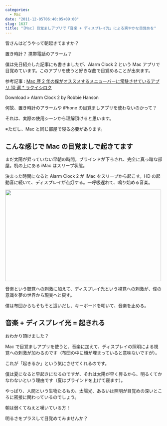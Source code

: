```yaml
---
categories:
  - Mac
date: "2011-12-05T06:40:05+09:00"
slug: 1637
title: "[Mac] 目覚ましアプリで「音楽 + ディスプレイ光」による爽やかな目覚めを"
---
```


皆さんはどうやって朝起きてますか？

置き時計？ 携帯電話のアラーム？

僕は先日紹介した記事にも書きましたが、Alarm Clock 2 という Mac アプリで目覚めています。このアプリを使うと好きな曲で目覚めることが出来ます。

参考記事 : [Mac 歴 2 年の僕がオススメするメニューバーに常駐させているアプリ 10 選 \* ラクイシロク](http://rakuishi.com/archives/1546/)

Download » Alarm Clock 2 by Robbie Hanson

何故、置き時計のアラームや iPhone の目覚ましアプリを使わないのかって？

それは、実際の使用シーンから理解頂けると思います。

※ただし、Mac と同じ部屋で寝る必要があります。

## こんな感じで Mac の目覚ましで起きてます

まだ太陽が昇っていない早朝の時間。ブラインドが下ろされ、完全に真っ暗な部屋。机の上にある iMac はスリープ状態。

決まった時間になると Alarm Clock 2 が iMac をスリープから起こす。HD の起動音に続いて、ディスプレイが点灯する。一呼吸遅れて、鳴り始める音楽。

<img alt="" src="/images/2011/11/1637_1.png" width="500" height="293">

音楽という聴覚への刺激に加えて、ディスプレイ光という視覚への刺激が、僕の意識を夢の世界から現実へと戻す。

僕は布団からもそもそと這いだし、キーボードを叩いて、音楽を止める。

## 音楽 + ディスプレイ光 = 起きれる

おわかり頂けました？

Mac で目覚ましアプリを使うと、音楽に加えて、ディスプレイの照明による視覚への刺激が加わるのです（布団の中に顔が埋まっていると意味ないですが）。

これが「起きるか」という気にさせてくれるのです。

僕は夏になると早起きになるのですが、それは太陽が早く昇るから、明るくてかなわないという理由です（夏はブラインドを上げて寝ます）。

やっぱり、人間という生物たるもの、太陽光、あるいは照明が目覚めの深いところに密接に関わっているのでしょう。

朝は弱くてねえと嘆いている方！

明るさをプラスして目覚めてみませんか？
